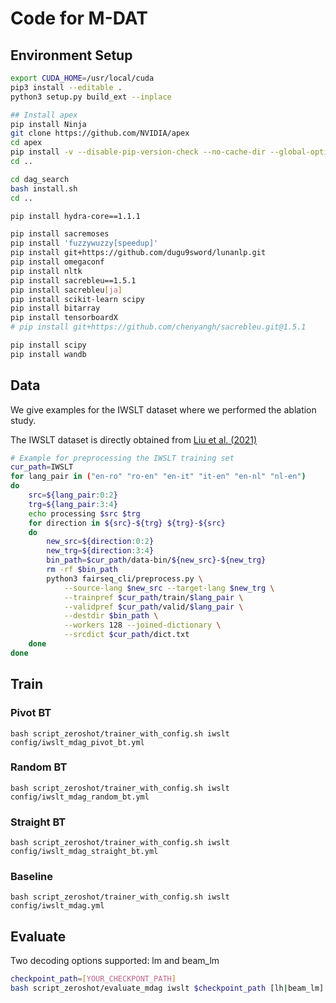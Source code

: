 # Code for M-DAT

## Environment Setup

```bash
export CUDA_HOME=/usr/local/cuda
pip3 install --editable .
python3 setup.py build_ext --inplace

## Install apex
pip install Ninja
git clone https://github.com/NVIDIA/apex
cd apex
pip install -v --disable-pip-version-check --no-cache-dir --global-option="--cpp_ext" --global-option="--cuda_ext" ./
cd ..

cd dag_search
bash install.sh
cd ..

pip install hydra-core==1.1.1

pip install sacremoses
pip install 'fuzzywuzzy[speedup]'
pip install git+https://github.com/dugu9sword/lunanlp.git
pip install omegaconf
pip install nltk
pip install sacrebleu==1.5.1
pip install sacrebleu[ja]
pip install scikit-learn scipy
pip install bitarray
pip install tensorboardX
# pip install git+https://github.com/chenyangh/sacrebleu.git@1.5.1

pip install scipy
pip install wandb
```


## Data
We give examples for the IWSLT dataset where we performed the ablation study.

The IWSLT dataset is directly obtained from [Liu et al. (2021)](https://github.com/nlp-dke/NMTGMinor/tree/master/recipes/zero-shot) 


```bash
# Example for preprocessing the IWSLT training set
cur_path=IWSLT
for lang_pair in ("en-ro" "ro-en" "en-it" "it-en" "en-nl" "nl-en")
do
    src=${lang_pair:0:2}
    trg=${lang_pair:3:4}
    echo processing $src $trg
    for direction in ${src}-${trg} ${trg}-${src}
    do
        new_src=${direction:0:2}
        new_trg=${direction:3:4}
        bin_path=$cur_path/data-bin/${new_src}-${new_trg}
        rm -rf $bin_path
        python3 fairseq_cli/preprocess.py \
            --source-lang $new_src --target-lang $new_trg \
            --trainpref $cur_path/train/$lang_pair \
            --validpref $cur_path/valid/$lang_pair \
            --destdir $bin_path \
            --workers 128 --joined-dictionary \
            --srcdict $cur_path/dict.txt
    done
done
````


## Train 
### Pivot BT
```
bash script_zeroshot/trainer_with_config.sh iwslt config/iwslt_mdag_pivot_bt.yml
```
### Random BT
```
bash script_zeroshot/trainer_with_config.sh iwslt config/iwslt_mdag_random_bt.yml
```
### Straight BT
```
bash script_zeroshot/trainer_with_config.sh iwslt config/iwslt_mdag_straight_bt.yml
```

### Baseline
```
bash script_zeroshot/trainer_with_config.sh iwslt config/iwslt_mdag.yml
````

## Evaluate
Two decoding options supported: lm and beam_lm 
```bash
checkpoint_path=[YOUR_CHECKPONT_PATH]
bash script_zeroshot/evaluate_mdag iwslt $checkpoint_path [lh|beam_lm]
```

